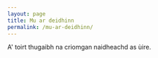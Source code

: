 ```yaml
---
layout: page
title: Mu ar deidhinn
permalink: /mu-ar-deidhinn/
---
```


A' toirt thugaibh na criomgan naidheachd as ùire.
